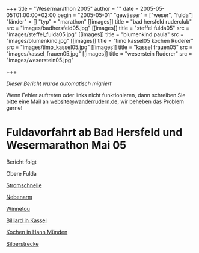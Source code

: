 +++
title = "Wesermarathon 2005"
author = ""
date = 2005-05-05T01:00:00+02:00
begin = "2005-05-01"
"gewässer" = ["weser", "fulda"]
"länder" = []
"typ" = "marathon"
[[images]]
title = "bad hersfeld ruderclub"
src = "images/badhersfeld05.jpg"
[[images]]
title = "steffel fulda05"
src = "images/steffel_fulda05.jpg"
[[images]]
title = "blumenkind paula"
src = "images/blumenkind.jpg"
[[images]]
title = "timo  kassel05 kochen Ruderer"
src = "images/timo_kassel05.jpg"
[[images]]
title = "kassel frauen05"
src = "images/kassel_frauen05.jpg"
[[images]]
title = "weserstein Ruderer"
src = "images/weserstein05.jpg"

+++


*Dieser Bericht wurde automatisch migriert*

Wenn Fehler auftreten oder links nicht funktionieren, dann schreiben Sie bitte eine Mail an website@wanderrudern.de, wir beheben das Problem gerne!



# Fuldavorfahrt ab Bad Hersfeld und Wesermarathon Mai 05


Bericht folgt

Obere Fulda

[Stromschnelle](/berichte/2005/fulda05_2)

[Nebenarm](/berichte/2005/fulda05_3)

[Winnetou](/berichte/2005/fulda05_winnetou)

[Billiard in Kassel](/berichte/2005/kassel_billiard)

[Kochen in Hann Münden](/berichte/2005/muenden_schule05)

[Silberstrecke](/berichte/2005/silber05)